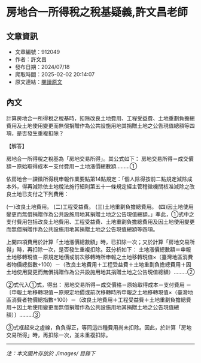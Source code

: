 # 房地合一所得稅之稅基疑義,許文昌老師

## 文章資訊
- 文章編號：912049
- 作者：許文昌
- 發布日期：2024/07/18
- 爬取時間：2025-02-02 20:14:07
- 原文連結：[閱讀原文](https://real-estate.get.com.tw/Columns/detail.aspx?no=912049)

## 內文
計算房地合一所得稅之稅基時，扣除改良土地費用、工程受益費、土地重劃負擔總費用及土地使用變更而無償捐贈作為公共設施用地其捐贈土地之公告現值總額等四項，是否發生重複扣除？

【解答】

房地合一所得稅之稅基為「房地交易所得」。其公式如下： 房地交易所得＝成交價額－原始取得成本－支付費用－土地漲價總數額………①

依房地合一課徵所得稅申報作業要點第14點規定：「個人除得按前二點規定減除成本外，得再減除依土地稅法施行細則第五十一條規定經主管稽徵機關核准減除之改良土地已支付之下列費用：

(一)改良土地費用。 (二)工程受益費。 (三)土地重劃負擔總費用。 (四)因土地使用變更而無償捐贈作為公共設施用地其捐贈土地之公告現值總額。」準此，①式中之支付費用包括改良土地費用、工程受益費、土地重劃負擔總費用及因土地使用變更而無償捐贈作為公共設施用地其捐贈土地之公告現值總額等四項。

上開四項費用於計算「土地漲價總數額」時，已扣除一次；又於計算「房地交易所得」時，再扣除一次，是否發生重複扣除。茲分析如下： 土地漲價總數額＝申報土地移轉現值－原規定地價或前次移轉時所申報之土地移轉現值×（臺灣地區消費者物價總指數÷100）－（改良土地費用＋工程受益費＋土地重劃負擔總費用＋因土地使用變更而無償捐贈作為公共設施用地其捐贈土地之公告現值總額）………②

②式代入①式，得出： 房地交易所得＝成交價格－原始取得成本－支付費用 －〔申報土地移轉現值－原規定地價或前次移轉時所申報之土地移轉現值×（臺灣地區消費者物價總指數÷100）－（改良土地費用＋工程受益費＋土地重劃負擔總費用＋因土地使用變更而無償捐贈作為公共設施用地其捐贈土地之公告現值總額）〕………③

③式框起來之虛線，負負得正，等同這四種費用尚未扣除。因此，於計算「房地交易所得」時，再扣除一次，並未重複扣除。

---
*注：本文圖片存放於 ./images/ 目錄下*
